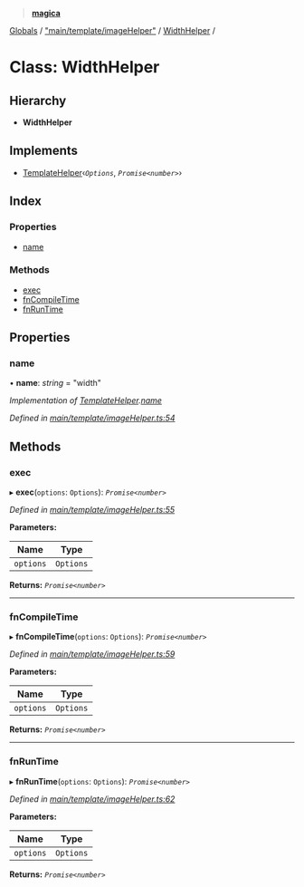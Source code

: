 > **[magica](../README.md)**

[Globals](../README.md) / ["main/template/imageHelper"](../modules/_main_template_imagehelper_.md) / [WidthHelper](_main_template_imagehelper_.widthhelper.md) /

# Class: WidthHelper

## Hierarchy

* **WidthHelper**

## Implements

* [TemplateHelper](../interfaces/_main_template_template_.templatehelper.md)‹*`Options`*, *`Promise<number>`*›

## Index

### Properties

* [name](_main_template_imagehelper_.widthhelper.md#name)

### Methods

* [exec](_main_template_imagehelper_.widthhelper.md#exec)
* [fnCompileTime](_main_template_imagehelper_.widthhelper.md#fncompiletime)
* [fnRunTime](_main_template_imagehelper_.widthhelper.md#fnruntime)

## Properties

###  name

• **name**: *string* = "width"

*Implementation of [TemplateHelper](../interfaces/_main_template_template_.templatehelper.md).[name](../interfaces/_main_template_template_.templatehelper.md#name)*

*Defined in [main/template/imageHelper.ts:54](https://github.com/cancerberoSgx/magica/blob/c6ded1a/src/main/template/imageHelper.ts#L54)*

## Methods

###  exec

▸ **exec**(`options`: `Options`): *`Promise<number>`*

*Defined in [main/template/imageHelper.ts:55](https://github.com/cancerberoSgx/magica/blob/c6ded1a/src/main/template/imageHelper.ts#L55)*

**Parameters:**

Name | Type |
------ | ------ |
`options` | `Options` |

**Returns:** *`Promise<number>`*

___

###  fnCompileTime

▸ **fnCompileTime**(`options`: `Options`): *`Promise<number>`*

*Defined in [main/template/imageHelper.ts:59](https://github.com/cancerberoSgx/magica/blob/c6ded1a/src/main/template/imageHelper.ts#L59)*

**Parameters:**

Name | Type |
------ | ------ |
`options` | `Options` |

**Returns:** *`Promise<number>`*

___

###  fnRunTime

▸ **fnRunTime**(`options`: `Options`): *`Promise<number>`*

*Defined in [main/template/imageHelper.ts:62](https://github.com/cancerberoSgx/magica/blob/c6ded1a/src/main/template/imageHelper.ts#L62)*

**Parameters:**

Name | Type |
------ | ------ |
`options` | `Options` |

**Returns:** *`Promise<number>`*